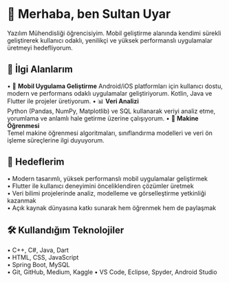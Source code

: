 # 👋 Merhaba, ben Sultan Uyar

Yazılım Mühendisliği öğrencisiyim. Mobil geliştirme alanında kendimi sürekli geliştirerek kullanıcı odaklı, yenilikçi ve yüksek performanslı uygulamalar üretmeyi hedefliyorum.

## 🎯 İlgi Alanlarım

• 📱 **Mobil Uygulama Geliştirme**
Android/iOS platformları için kullanıcı dostu, modern ve performans odaklı uygulamalar geliştiriyorum. Kotlin, Java ve Flutter ile projeler üretiyorum.
• 📊 **Veri Analizi**  
Python (Pandas, NumPy, Matplotlib) ve SQL kullanarak veriyi analiz etme, yorumlama ve anlamlı hale getirme üzerine çalışıyorum.
• 🧠 **Makine Öğrenmesi**  
Temel makine öğrenmesi algoritmaları, sınıflandırma modelleri ve veri ön işleme süreçlerine ilgi duyuyorum.

## 🚀 Hedeflerim

• Modern tasarımlı, yüksek performanslı mobil uygulamalar geliştirmek  
• Flutter ile kullanıcı deneyimini önceliklendiren çözümler üretmek   
• Veri bilimi projelerinde analiz, modelleme ve görselleştirme yetkinliği kazanmak  
• Açık kaynak dünyasına katkı sunarak hem öğrenmek hem de paylaşmak

## 🛠️ Kullandığım Teknolojiler

• C++, C#, Java, Dart  
• HTML, CSS, JavaScript  
• Spring Boot, MySQL  
• Git, GitHub, Medium, Kaggle 
• VS Code, Eclipse, Spyder, Android Studio  





